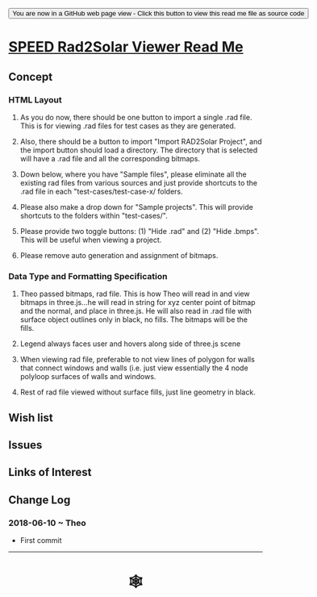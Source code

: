 <span style=display:none; >[You are now in a GitHub source code view - click this link to view Read Me file as a web page](http://www.ladybug.tools/spider/index.html#sandbox/speed-rad2solar-viewer/README.md "View file as a web page." ) </span>

<div><input type=button onclick="window.location.href='https://github.com/ladybug-tools/spider/tree/master/sandbox/speed-rad2solar-viewer/README.md'"
value="You are now in a GitHub web page view - Click this button to view this read me file as source code" ><div>

# [SPEED Rad2Solar Viewer Read Me]( #sandbox/speed-rad2solar-viewer/README.md )


## Concept

### HTML Layout

1. As you do now, there should be one button to import a single .rad file. This is for viewing .rad files for test cases as they are generated.

2. Also, there should be a button to import "Import RAD2Solar Project", and the import button should load a directory. The directory that is selected will have a .rad file and all the corresponding bitmaps.

3. Down below, where you have "Sample files", please eliminate all the existing rad files from various sources and just provide shortcuts to the .rad file in each "test-cases/test-case-x/ folders.

4. Please also make a drop down for "Sample projects". This will provide shortcuts to the folders within "test-cases/".

5. Please provide two toggle buttons: (1) "Hide .rad" and (2) "Hide .bmps". This will be useful when viewing a project.

6. Please remove auto generation and assignment of bitmaps.

### Data Type and Formatting Specification

1. Theo passed bitmaps, rad file. This is how Theo will read in and view bitmaps in three.js…he will read in string for xyz center point of bitmap and the normal, and place in three.js. He will also read in .rad file with surface object outlines only in black, no fills. The bitmaps will be the fills.

2. Legend always faces user and hovers along side of three.js scene

3. When viewing rad file, preferable to not view lines of polygon for walls that connect windows and walls (i.e. just view essentially the 4 node polyloop surfaces of walls and windows.

4. Rest of rad file viewed without surface fills, just line geometry in black.

<!--
## [SPEED Rad2Solar Viewer]( http://www.ladybug.tools/spider/sandbox/speed-rad2solar-viewer/index.html )

<iframe class=iframeReadMe src=http://www.ladybug.tools/spider/sandbox/speed-rad2solar-viewer/index.html width=100% height=400px >Iframes are not displayed on github.com</iframe>

_Latest project here_

-->

## Wish list


## Issues



## Links of Interest



## Change Log

### 2018-06-10 ~ Theo

* First commit


***

# <center title="hello!" ><a href=javascript:window.scrollTo(0,0); style=text-decoration:none; > &#x1f578; </a></center>



